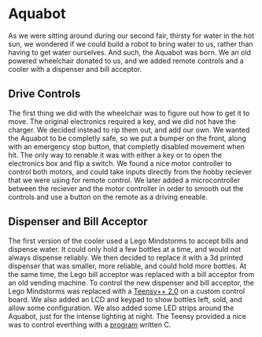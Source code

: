 # Aquabot

As we were sitting around during our second fair, thirsty for water in the hot sun, we wondered if we could build a robot to bring water to us, rather than having to get water ourselves. And such, the Aquabot was born. We an old powered wheelchair donated to us, and we added remote controls and a cooler with a dispenser and bill acceptor.

## Drive Controls

The first thing we did with the wheelchair was to figure out how to get it to move. The original electronics required a key, and we did not have the charger. We decided instead to rip them out, and add our own. We wanted the Aquabot to be completly safe, so we put a bumper on the front, along with an emergency stop button, that completly disabled movement when hit. The only way to renable it was with either a key or to open the electronics box and flip a switch. We found a nice motor controller to control both motors, and could take inputs directly from the hobby reciever that we were using for remote control. We later added a microcontroller between the reciever and the motor controller in order to smooth out the controls and use a button on the remote as a driving eneable.

## Dispenser and Bill Acceptor

The first version of the cooler used a Lego Mindstorms to accept bills and dispense water. It could only hold a few bottles at a time, and would not always dispense reliably. We then decided to replace it with a 3d printed dispenser that was smaller, more reliable, and could hold more bottles. At the same time, the Lego bill acceptor was replaced with a bill acceptor from an old vending machine. To control the new dispenser and bill acceptor, the Lego Mindstorms was replaced with a [Teensy++ 2.0](http://www.pjrc.com/store/teensypp.html) on a custom control board. We also added an LCD and keypad to show bottles left, sold, and allow some configuration. We also added some LED strips around the Aquabot, just for the intense lighting at night. The Teensy provided a nice was to control everthing with a [program](https://github.com/Robostorm/Aquabot-Main) written C. 
